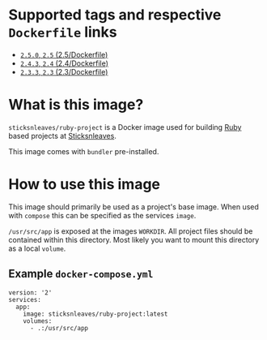 # Supported tags and respective `Dockerfile` links

* [`2.5.0`, `2.5` (2.5/Dockerfile)](https://github.com/sticksnleaves/docker-ruby-project/blob/1606d8bf2ab3d37479d211d07ca31c9e31bf4755/Dockerfile)
* [`2.4.3`, `2.4` (2.4/Dockerfile)](https://github.com/sticksnleaves/docker-ruby-project/blob/e7356ad75361bf9f37e1c179fb49703ea429047f/Dockerfile)
* [`2.3.3`, `2.3` (2.3/Dockerfile)](https://github.com/sticksnleaves/docker-ruby-project/blob/bf0ef5aea56d41a338c4f8de018eedba9e2b6a4c/Dockerfile)

# What is this image?

`sticksnleaves/ruby-project` is a Docker image used for building
[Ruby](https://www.ruby-lang.org/en/) based projects at
[Sticksnleaves](http://www.sticksnleaves.com).

This image comes with `bundler` pre-installed.

# How to use this image

This image should primarily be used as a project's base image. When used with
`compose` this can be specified as the services `image`.

`/usr/src/app` is exposed at the images `WORKDIR`. All project files should
be contained within this directory. Most likely you want to mount this directory
as a local `volume`.

## Example `docker-compose.yml`

```
version: '2'
services:
  app:
    image: sticksnleaves/ruby-project:latest
    volumes:
      - .:/usr/src/app
```
